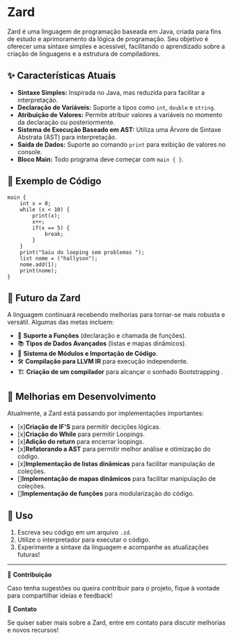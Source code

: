 # Zard

Zard é uma linguagem de programação baseada em Java, criada para fins de estudo e aprimoramento da lógica de programação. Seu objetivo é oferecer uma sintaxe simples e acessível, facilitando o aprendizado sobre a criação de linguagens e a estrutura de compiladores.

## ✨ Características Atuais

- **Sintaxe Simples:** Inspirada no Java, mas reduzida para facilitar a interpretação.
- **Declaração de Variáveis:** Suporte a tipos como `int`, `double` e `string`.
- **Atribuição de Valores:** Permite atribuir valores a variáveis no momento da declaração ou posteriormente.
- **Sistema de Execução Baseado em AST:** Utiliza uma Árvore de Sintaxe Abstrata (AST) para interpretação.
- **Saída de Dados:** Suporte ao comando `print` para exibição de valores no console.
- **Bloco Main:** Todo programa deve começar com `main { }`.

## 📝 Exemplo de Código

```zard
main {
    int x = 0;
    while (x < 10) {
        print(x);
        x++;
        if(x == 5) {
            break;
        }
    }
    print("Saiu do looping sem problemas ");
    list nome = ("hallyson");
    nome.add(1);
    print(nome);
}

```

## 🚀 Futuro da Zard

A linguagem continuará recebendo melhorias para tornar-se mais robusta e versátil. Algumas das metas incluem:

- 📌 **Suporte a Funções** (declaração e chamada de funções).
- 📚 **Tipos de Dados Avançados** (listas e mapas dinâmicos).
- 🔧 **Sistema de Módulos e Importação de Código**.
- 🛠 **Compilação para LLVM IR** para execução independente.
- 🏗 **Criação de um compilador** para alcançar o sonhado Bootstrapping .

## 🔄 Melhorias em Desenvolvimento

Atualmente, a Zard está passando por implementações importantes:
- [x]**Criação de IF'S** para permitir decições lógicas.
- [x]**Criação do While** para permitir Loopings.   
- [x]**Adição do return** para encerrar loopings.
- [x]**Refatorando a AST** para permitir melhor análise e otimização do código.
- [x]**Implementação de listas dinâmicas** para facilitar manipulação de coleções.
- []**Implementação de mapas dinâmicos** para facilitar manipulação de coleções.
- []**Implementação de funções** para modularização do código.

## 📂 Uso

1. Escreva seu código em um arquivo `.zd`.
2. Utilize o interpretador para executar o código.
3. Experimente a sintaxe da linguagem e acompanhe as atualizações futuras!

---

🔗 **Contribuição**

Caso tenha sugestões ou queira contribuir para o projeto, fique à vontade para compartilhar ideias e feedback!

📧 **Contato**

Se quiser saber mais sobre a Zard, entre em contato para discutir melhorias e novos recursos!

